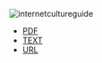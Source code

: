 ![internetcultureguide](https://cloud.githubusercontent.com/assets/1396953/3610579/3a6ac5dc-0d8e-11e4-8688-d6b95979de2c.png)

* [PDF](https://github.com/shikakun/InternetCultureGuide/blob/master/InternetCultureGuide2014.pdf)
* [TEXT](https://github.com/shikakun/InternetCultureGuide/blob/master/text.md)
* [URL](https://github.com/shikakun/InternetCultureGuide/blob/master/url.md)
